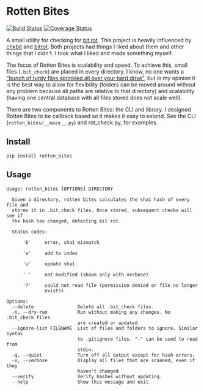 # Rotten Bites

[![Build Status](https://travis-ci.org/philipbl/rotten_bites.svg?branch=master)](https://travis-ci.org/philipbl/rotten_bites) [![Coverage Status](https://coveralls.io/repos/github/philipbl/rotten_bites/badge.svg?branch=master)](https://coveralls.io/github/philipbl/rotten_bites?branch=master)

A small utility for checking for [bit rot][bit_rot]. This project is heavily influenced by [chkbit][chkbit] and [bitrot][bitrot]. Both projects had things I liked about them and other things that I didn't. I took what I liked and made something myself.

The focus of Rotten Bites is scalability and speed. To achieve this, small files (`.bit_check`) are placed in every directory. I know, no one wants a ["bunch of turdy files sprinkled all over your hard drive"][atp], but in my opinion it is the best way to allow for flexibility (folders can be moved around without any problem because all paths are relative to that directory) and scalability (having one central database with all files stored does not scale well).

There are two components to Rotten Bites: the CLI and library. I designed Rotten Bites to be callback based so it makes it easy to extend. See the CLI (`rotten_bites/__main__.py`) and rot_check.py, for examples.

## Install

```
pip install rotten_bites
```

## Usage

```
Usage: rotten_bites [OPTIONS] DIRECTORY

  Given a directory, rotten bites calculates the sha1 hash of every file and
  stores it in .bit_check files. Once stored, subsequent checks will see if
  the hash has changed, detecting bit rot.

  Status codes:

      'E'     error, sha1 mismatch

      'a'     add to index

      'u'     update sha1

      ' '     not modified (shown only with verbose)

      '?'     could not read file (permission denied or file no longer
              exists)

Options:
  --delete                Delete all .bit_check files.
  -n, --dry-run           Run without making any changes. No .bit_check files
                          are created or updated
  --ignore-list FILENAME  List of files and folders to ignore. Similar syntax
                          to .gitignore files. "-" can be used to read from
                          stdin.
  -q, --quiet             Turn off all output except for hash errors.
  -v, --verbose           Display all files that are scanned, even if they
                          haven't changed
  --verify                Verify hashes without updating.
  --help                  Show this message and exit.
```


[bit_rot]: https://en.wikipedia.org/wiki/Data_degradation
[chkbit]: https://github.com/laktak/chkbit
[bitrot]: https://github.com/ambv/bitrot/
[atp]: http://atp.fm/episodes/176
